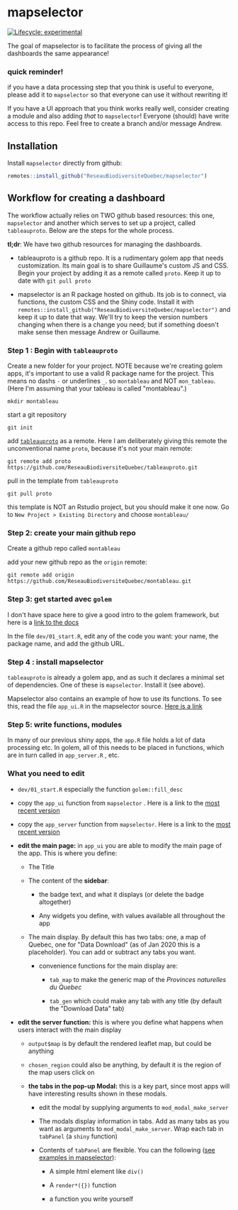 # mapselector

<!-- badges: start -->

[![Lifecycle: experimental](https://img.shields.io/badge/lifecycle-experimental-orange.svg)](https://www.tidyverse.org/lifecycle/#experimental)

<!-- badges: end -->

The goal of mapselector is to facilitate the process of giving all the dashboards the same appearance!

### quick reminder!

if you have a data processing step that you think is useful to everyone, please add it to `mapselector` so that everyone can use it without rewriting it!

If you have a UI approach that you think works really well, consider creating a module and also adding *that* to `mapselector`! Everyone (should) have write access to this repo. Feel free to create a branch and/or message Andrew.

## Installation

Install `mapselector` directly from github:

``` r
remotes::install_github("ReseauBiodiversiteQuebec/mapselector")
```

## Workflow for creating a dashboard

The workflow actually relies on TWO github based resources: this one, `mapselector` and another which serves to set up a project, called `tableauproto`. Below are the steps for the whole process.

**tl;dr**: We have two github resources for managing the dashboards.

-   tableauproto is a github repo. It is a rudimentary golem app that needs customization. Its main goal is to share Guillaume's custom JS and CSS. Begin your project by adding it as a remote called `proto`. Keep it up to date with `git pull proto`

-   mapselector is an R package hosted on github. Its job is to connect, via functions, the custom CSS and the Shiny code. Install it with `remotes::install_github("ReseauBiodiversiteQuebec/mapselector")` and keep it up to date that way. We'll try to keep the version numbers changing when there is a change you need; but if something doesn't make sense then message Andrew or Guillaume.

### Step 1 : Begin with `tableauproto`

Create a new folder for your project. NOTE because we're creating golem apps, it's important to use a valid R package name for the project. This means no dashs `-` or underlines `_`. so `montableau` and NOT `mon_tableau`. (Here I'm assuming that your tableau is called "montableau".)

    mkdir montableau

start a git repository

    git init

add [`tableauproto`](https://github.com/ReseauBiodiversiteQuebec/tableauproto) as a remote. Here I am deliberately giving this remote the unconventional name `proto`, because it's not your main remote:

    git remote add proto https://github.com/ReseauBiodiversiteQuebec/tableauproto.git

pull in the template from `tableauproto`

    git pull proto

this template is NOT an Rstudio project, but you should make it one now. Go to `New Project > Existing Directory` and choose `montableau/`

### Step 2: create your main github repo

Create a github repo called `montableau`

add your new github repo as the `origin` remote:

    git remote add origin https://github.com/ReseauBiodiversiteQuebec/montableau.git

### Step 3: get started avec `golem`

I don't have space here to give a good intro to the golem framework, but here is a [link to the docs](https://engineering-shiny.org/)

In the file `dev/01_start.R`, edit any of the code you want: your name, the package name, and add the github URL.

### Step 4 : install mapselector

`tableauproto` is already a golem app, and as such it declares a minimal set of dependencies. One of these is `mapselector`. Install it (see above).

Mapselector also contains an example of how to use its functions. To see this, read the file `app_ui.R` in the mapselector source. [Here is a link](https://github.com/ReseauBiodiversiteQuebec/mapselector/blob/main/R/app_ui.R)

### Step 5: write functions, modules

In many of our previous shiny apps, the `app.R` file holds a lot of data processing etc. In golem, all of this needs to be placed in functions, which are in turn called in `app_server.R` , etc.

### What you need to edit

-   `dev/01_start.R` especially the function `golem::fill_desc`

-   copy the `app_ui` function from `mapselector` . Here is a link to the [most recent version](https://github.com/ReseauBiodiversiteQuebec/mapselector/blob/main/R/app_ui.R#L7)

-   copy the `app_server` function from `mapselector`. Here is a link to the [most recent version](https://github.com/ReseauBiodiversiteQuebec/mapselector/blob/main/R/app_server.R#L7)

-   **edit the main page:** in `app_ui` you are able to modify the main page of the app. This is where you define:

    -   The Title

    -   The content of the **sidebar**:

        -   the badge text, and what it displays (or delete the badge altogether)

        -   Any widgets you define, with values available all throughout the app

    -   The main display. By default this has two tabs: one, a map of Quebec, one for "Data Download" (as of Jan 2020 this is a placeholder). You can add or subtract any tabs you want.

        -   convenience functions for the main display are:

            -   `tab_map` to make the generic map of the *Provinces naturelles du Quebec*

            -   `tab_gen` which could make any tab with any title (by default the "Download Data" tab)

-   **edit the server function:** this is where you define what happens when users interact with the main display

    -   `output$map` is by default the rendered leaflet map, but could be anything

    -   `chosen_region` could also be anything, by default it is the region of the map users click on

    -   **the tabs in the pop-up Modal:** this is a key part, since most apps will have interesting results shown in these modals.

        -   edit the modal by supplying arguments to `mod_modal_make_server`

        -   The modals display information in tabs. Add as many tabs as you want as arguments to `mod_modal_make_server`. Wrap each tab in `tabPanel` (a `shiny` function)

        -   Contents of `tabPanel` are flexible. You can the following ([see examples in mapselector](https://github.com/ReseauBiodiversiteQuebec/mapselector/blob/main/R/app_server.R#L12)):

            -   A simple html element like `div()`

            -   A `render*({})` function

            -   a function you write yourself
